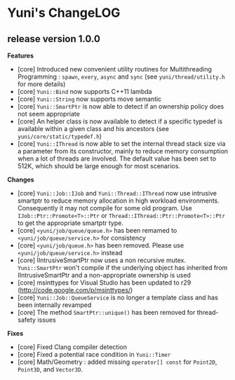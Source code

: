Yuni's ChangeLOG
================


release version 1.0.0
---------------------

**Features**

 * [core] Introduced new convenient utility routines for Multithreading Programming :
   `spawn`, `every`, `async` and `sync` (see `yuni/thread/utility.h` for more details)
 * [core] `Yuni::Bind` now supports C++11 lambda
 * [core] `Yuni::String` now supports move semantic
 * [core] `Yuni::SmartPtr` is now able to detect if an ownership policy does not seem appropriate
 * [core] An helper class is now available to detect if a specific typedef is available within
   a given class and his ancestors (see `yuni/core/static/typedef.h`)
 * [core] `Yuni::IThread` is now able to set the internal thread stack size via a parameter
   from its constructor, mainly to reduce memory consumption when a lot of threads are involved.
   The default value has been set to 512K, which should be large enough for most scenarios.

**Changes**

* [core] `Yuni::Job::IJob` and `Yuni::Thread::IThread` now use intrusive smartptr
   to reduce memory allocation in high workload environments. Consequently it may not compile
   for some old program. Use `IJob::Ptr::Promote<T>::Ptr` or `Thread::IThread::Ptr::Promote<T>::Ptr`
   to get the appropriate smartptr type.
 * [core] `<yuni/job/queue/queue.h>` has been remamed to `<yuni/job/queue/service.h>` for consistency
 * [core] `<yuni/job/queue.h>` has been removed. Please use `<yuni/job/queue/service.h>` instead
 * [core] IIntrusiveSmartPtr now uses a non recursive mutex.
   `Yuni::SmartPtr` won't compile if the underlying object has inherited
   from IIntrusiveSmartPtr and a non-appropriate ownership is used
 * [core] msinttypes for Visual Studio has been updated to r29 (http://code.google.com/p/msinttypes/)
 * [core] `Yuni::Job::QueueService` is no longer a template class and has been
   internally revamped
 * [core] The method `SmartPtr::unique()` has been removed for thread-safety issues

**Fixes**

 * [core] Fixed Clang compiler detection
 * [core] Fixed a potential race condition in `Yuni::Timer`
 * [core] Math/Geometry : added missing `operator[] const` for `Point2D`, `Point3D`, and `Vector3D`.

